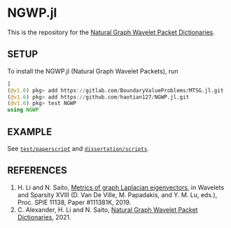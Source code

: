 # NGWP.jl

<!-- [![Build Status](https://travis-ci.com/haotian127/NGWP.jl.svg?branch=master)](https://travis-ci.com/haotian127/NGWP.jl)
[![Build Status](https://ci.appveyor.com/api/projects/status/github/haotian127/NGWP.jl?svg=true)](https://ci.appveyor.com/project/haotian127/NGWP-jl)
[![Coverage](https://codecov.io/gh/haotian127/NGWP.jl/branch/master/graph/badge.svg)](https://codecov.io/gh/haotian127/NGWP.jl)
[![Coverage](https://coveralls.io/repos/github/haotian127/NGWP.jl/badge.svg?branch=master)](https://coveralls.io/github/haotian127/NGWP.jl?branch=master) -->

This is the repository for the [Natural Graph Wavelet Packet Dictionaries](https://arxiv.org/abs/2009.09020).

## SETUP

To install the NGWP.jl (Natural Graph Wavelet Packets), run
```julia
]
(@v1.6) pkg> add https://gitlab.com/BoundaryValueProblems/MTSG.jl.git
(@v1.6) pkg> add https://github.com/haotian127/NGWP.jl.git
(@v1.6) pkg> test NGWP
using NGWP
```

## EXAMPLE

See [`test/paperscript`](https://github.com/haotian127/NGWP.jl/tree/master/test/paperscript) and [`dissertation/scripts`](https://github.com/haotian127/NGWP.jl/tree/master/dissertation/scripts).

## REFERENCES

1. H. Li and N. Saito, [Metrics of graph Laplacian eigenvectors](https://www.math.ucdavis.edu/~saito/publications/metgraphlap.html), in Wavelets and Sparsity XVIII (D. Van De Ville, M. Papadakis, and Y. M. Lu, eds.), Proc. SPIE 11138, Paper #111381K, 2019.
2. C. Alexander, H. Li and N. Saito, [Natural Graph Wavelet Packet Dictionaries](https://arxiv.org/abs/2009.09020), 2021.
